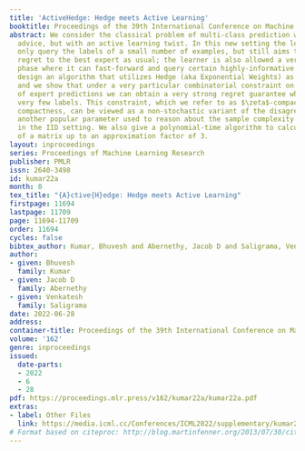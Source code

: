 ```yaml
---
title: 'ActiveHedge: Hedge meets Active Learning'
booktitle: Proceedings of the 39th International Conference on Machine Learning
abstract: We consider the classical problem of multi-class prediction with expert
  advice, but with an active learning twist. In this new setting the learner will
  only query the labels of a small number of examples, but still aims to minimize
  regret to the best expert as usual; the learner is also allowed a very short "burn-in"
  phase where it can fast-forward and query certain highly-informative examples. We
  design an algorithm that utilizes Hedge (aka Exponential Weights) as a subroutine,
  and we show that under a very particular combinatorial constraint on the matrix
  of expert predictions we can obtain a very strong regret guarantee while querying
  very few labels. This constraint, which we refer to as $\zeta$-compactness, or just
  compactness, can be viewed as a non-stochastic variant of the disagreement coefficient,
  another popular parameter used to reason about the sample complexity of active learning
  in the IID setting. We also give a polynomial-time algorithm to calculate the $\zeta$-compactness
  of a matrix up to an approximation factor of 3.
layout: inproceedings
series: Proceedings of Machine Learning Research
publisher: PMLR
issn: 2640-3498
id: kumar22a
month: 0
tex_title: "{A}ctive{H}edge: Hedge meets Active Learning"
firstpage: 11694
lastpage: 11709
page: 11694-11709
order: 11694
cycles: false
bibtex_author: Kumar, Bhuvesh and Abernethy, Jacob D and Saligrama, Venkatesh
author:
- given: Bhuvesh
  family: Kumar
- given: Jacob D
  family: Abernethy
- given: Venkatesh
  family: Saligrama
date: 2022-06-28
address:
container-title: Proceedings of the 39th International Conference on Machine Learning
volume: '162'
genre: inproceedings
issued:
  date-parts:
  - 2022
  - 6
  - 28
pdf: https://proceedings.mlr.press/v162/kumar22a/kumar22a.pdf
extras:
- label: Other Files
  link: https://media.icml.cc/Conferences/ICML2022/supplementary/kumar22a-supp.zip
# Format based on citeproc: http://blog.martinfenner.org/2013/07/30/citeproc-yaml-for-bibliographies/
---
```

